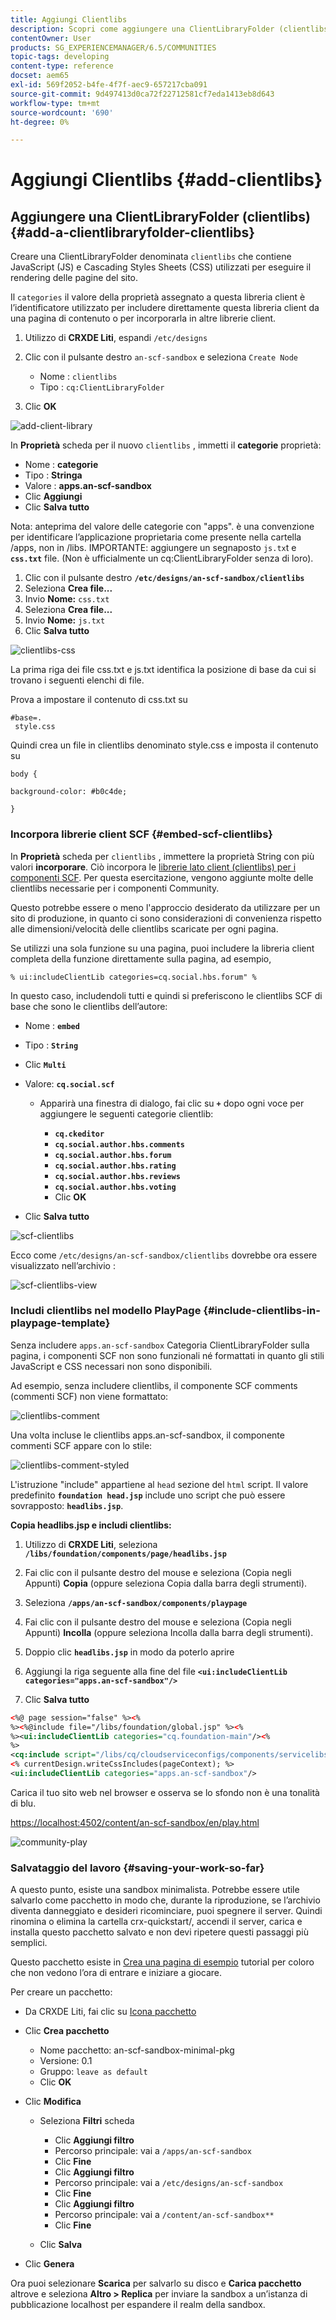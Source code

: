 ```yaml
---
title: Aggiungi Clientlibs
description: Scopri come aggiungere una ClientLibraryFolder (clientlibs) utilizzata per contenere i fogli di stile JavaScript e Cascading utilizzati per eseguire il rendering delle pagine del sito.
contentOwner: User
products: SG_EXPERIENCEMANAGER/6.5/COMMUNITIES
topic-tags: developing
content-type: reference
docset: aem65
exl-id: 569f2052-b4fe-4f7f-aec9-657217cba091
source-git-commit: 9d497413d0ca72f22712581cf7eda1413eb8d643
workflow-type: tm+mt
source-wordcount: '690'
ht-degree: 0%

---
```


# Aggiungi Clientlibs {#add-clientlibs}

## Aggiungere una ClientLibraryFolder (clientlibs) {#add-a-clientlibraryfolder-clientlibs}

Creare una ClientLibraryFolder denominata `clientlibs` che contiene JavaScript (JS) e Cascading Styles Sheets (CSS) utilizzati per eseguire il rendering delle pagine del sito.

Il `categories` il valore della proprietà assegnato a questa libreria client è l’identificatore utilizzato per includere direttamente questa libreria client da una pagina di contenuto o per incorporarla in altre librerie client.

1. Utilizzo di **CRXDE Liti**, espandi `/etc/designs`

1. Clic con il pulsante destro `an-scf-sandbox` e seleziona `Create Node`

   * Nome : `clientlibs`
   * Tipo : `cq:ClientLibraryFolder`

1. Clic **OK**

![add-client-library](assets/add-client-library.png)

In **Proprietà** scheda per il nuovo `clientlibs` , immetti il **categorie** proprietà:

* Nome : **categorie**
* Tipo : **Stringa**
* Valore : **apps.an-scf-sandbox**
* Clic **Aggiungi**
* Clic **Salva tutto**

Nota: anteprima del valore delle categorie con &quot;apps&quot;. è una convenzione per identificare l’applicazione proprietaria come presente nella cartella /apps, non in /libs. IMPORTANTE: aggiungere un segnaposto `js.tx`t e **`css.txt`** file. (Non è ufficialmente un cq:ClientLibraryFolder senza di loro).

1. Clic con il pulsante destro **`/etc/designs/an-scf-sandbox/clientlibs`**
1. Seleziona **Crea file...**
1. Invio **Nome:** `css.txt`
1. Seleziona **Crea file...**
1. Invio **Nome:** `js.txt`
1. Clic **Salva tutto**

![clientlibs-css](assets/clientlibs-css.png)

La prima riga dei file css.txt e js.txt identifica la posizione di base da cui si trovano i seguenti elenchi di file.

Prova a impostare il contenuto di css.txt su

```
#base=.
 style.css
```

Quindi crea un file in clientlibs denominato style.css e imposta il contenuto su

`body {`

`background-color: #b0c4de;`

`}`

### Incorpora librerie client SCF {#embed-scf-clientlibs}

In **Proprietà** scheda per `clientlibs` , immettere la proprietà String con più valori **incorporare**. Ciò incorpora le [librerie lato client (clientlibs) per i componenti SCF](/help/communities/client-customize.md#clientlibs-for-scf). Per questa esercitazione, vengono aggiunte molte delle clientlibs necessarie per i componenti Community.

Questo potrebbe essere o meno l&#39;approccio desiderato da utilizzare per un sito di produzione, in quanto ci sono considerazioni di convenienza rispetto alle dimensioni/velocità delle clientlibs scaricate per ogni pagina.

Se utilizzi una sola funzione su una pagina, puoi includere la libreria client completa della funzione direttamente sulla pagina, ad esempio,

`% ui:includeClientLib categories=cq.social.hbs.forum" %`

In questo caso, includendoli tutti e quindi si preferiscono le clientlibs SCF di base che sono le clientlibs dell’autore:

* Nome : **`embed`**
* Tipo : **`String`**
* Clic **`Multi`**
* Valore: **`cq.social.scf`**

   * Apparirà una finestra di dialogo, fai clic su **`+`** dopo ogni voce per aggiungere le seguenti categorie clientlib:

      * **`cq.ckeditor`**
      * **`cq.social.author.hbs.comments`**
      * **`cq.social.author.hbs.forum`**
      * **`cq.social.author.hbs.rating`**
      * **`cq.social.author.hbs.reviews`**
      * **`cq.social.author.hbs.voting`**
      * Clic **OK**

* Clic **Salva tutto**

![scf-clientlibs](assets/scf-clientlibs.png)

Ecco come `/etc/designs/an-scf-sandbox/clientlibs` dovrebbe ora essere visualizzato nell’archivio :

![scf-clientlibs-view](assets/scf-clientlibs1.png)

### Includi clientlibs nel modello PlayPage {#include-clientlibs-in-playpage-template}

Senza includere `apps.an-scf-sandbox` Categoria ClientLibraryFolder sulla pagina, i componenti SCF non sono funzionali né formattati in quanto gli stili JavaScript e CSS necessari non sono disponibili.

Ad esempio, senza includere clientlibs, il componente SCF comments (commenti SCF) non viene formattato:

![clientlibs-comment](assets/clientlibs-comment.png)

Una volta incluse le clientlibs apps.an-scf-sandbox, il componente commenti SCF appare con lo stile:

![clientlibs-comment-styled](assets/clientlibs-comment1.png)

L&#39;istruzione &quot;include&quot; appartiene al `head` sezione del `html` script. Il valore predefinito **`foundation head.jsp`** include uno script che può essere sovrapposto: **`headlibs.jsp`**.

**Copia headlibs.jsp e includi clientlibs:**

1. Utilizzo di **CRXDE Liti**, seleziona **`/libs/foundation/components/page/headlibs.jsp`**

1. Fai clic con il pulsante destro del mouse e seleziona (Copia negli Appunti) **Copia** (oppure seleziona Copia dalla barra degli strumenti).
1. Seleziona **`/apps/an-scf-sandbox/components/playpage`**
1. Fai clic con il pulsante destro del mouse e seleziona (Copia negli Appunti) **Incolla** (oppure seleziona Incolla dalla barra degli strumenti).
1. Doppio clic **`headlibs.jsp`** in modo da poterlo aprire
1. Aggiungi la riga seguente alla fine del file
   **`<ui:includeClientLib categories="apps.an-scf-sandbox"/>`**

1. Clic **Salva tutto**

```xml
<%@ page session="false" %><%
%><%@include file="/libs/foundation/global.jsp" %><%
%><ui:includeClientLib categories="cq.foundation-main"/><%
%>
<cq:include script="/libs/cq/cloudserviceconfigs/components/servicelibs/servicelibs.jsp"/>
<% currentDesign.writeCssIncludes(pageContext); %>
<ui:includeClientLib categories="apps.an-scf-sandbox"/>
```

Carica il tuo sito web nel browser e osserva se lo sfondo non è una tonalità di blu.

[https://localhost:4502/content/an-scf-sandbox/en/play.html](https://localhost:4502/content/an-scf-sandbox/en/play.html)

![community-play](assets/community-play.png)

### Salvataggio del lavoro {#saving-your-work-so-far}

A questo punto, esiste una sandbox minimalista. Potrebbe essere utile salvarlo come pacchetto in modo che, durante la riproduzione, se l’archivio diventa danneggiato e desideri ricominciare, puoi spegnere il server. Quindi rinomina o elimina la cartella crx-quickstart/, accendi il server, carica e installa questo pacchetto salvato e non devi ripetere questi passaggi più semplici.

Questo pacchetto esiste in [Crea una pagina di esempio](/help/communities/create-sample-page.md) tutorial per coloro che non vedono l’ora di entrare e iniziare a giocare.

Per creare un pacchetto:

* Da CRXDE Liti, fai clic su [Icona pacchetto](https://localhost:4502/crx/packmgr/)
* Clic **Crea pacchetto**

   * Nome pacchetto: an-scf-sandbox-minimal-pkg
   * Versione: 0.1
   * Gruppo: `leave as default`
   * Clic **OK**

* Clic **Modifica**

   * Seleziona **Filtri** scheda

      * Clic **Aggiungi filtro**
      * Percorso principale: vai a `/apps/an-scf-sandbox`
      * Clic **Fine**
      * Clic **Aggiungi filtro**
      * Percorso principale: vai a `/etc/designs/an-scf-sandbox`
      * Clic **Fine**
      * Clic **Aggiungi filtro**
      * Percorso principale: vai a `/content/an-scf-sandbox**`
      * Clic **Fine**

   * Clic **Salva**

* Clic **Genera**

Ora puoi selezionare **Scarica** per salvarlo su disco e **Carica pacchetto** altrove e seleziona **Altro > Replica** per inviare la sandbox a un’istanza di pubblicazione localhost per espandere il realm della sandbox.
